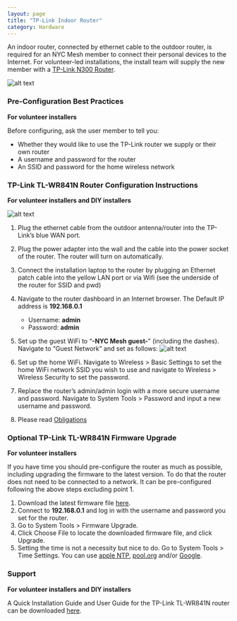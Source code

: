 ```yaml
---
layout: page
title: "TP-Link Indoor Router"
category: Hardware
---
```



An indoor router, connected by ethernet cable to the outdoor router, is required for an NYC Mesh member to connect their personal devices to the Internet. For volunteer-led installations, the install team will supply the new member with a [TP-Link N300 Router](https://www.tp-link.com/us/products/details/cat-9_TL-WR841N.html).

![alt text](https://i.imgur.com/2VTOmku.png "TPLink Router")



### Pre-Configuration Best Practices
**For volunteer installers**

Before configuring, ask the user member to tell you:

* Whether they would like to use the TP-Link router we supply or their own router
* A username and password for the router
* An SSID and password for the home wireless network

### TP-Link TL-WR841N Router Configuration Instructions
**For volunteer installers and DIY installers**

![alt text](https://i.imgur.com/5BVxd9h.jpg "TP-Link Router")

1.  Plug the ethernet cable from the outdoor antenna/router into the TP-Link’s blue WAN port.
1.  Plug the power adapter into the wall and the cable into the power socket of the router. The router will turn on automatically.
1.  Connect the installation laptop to the router by plugging an Ethernet patch cable into the yellow LAN port or via Wifi (see the underside of the router for SSID and pwd)

1.  Navigate to the router dashboard in an Internet browser. The Default IP address is **192.168.0.1**
    *  Username: **admin**
    *  Password: **admin**

1.  Set up the guest WiFi to “**-NYC Mesh guest-**” (including the dashes).
Navigate to “Guest Network” and set as follows: ![alt text](https://i.imgur.com/BXzdita.jpg "Guest Network Configuration Settings")

1.  Set up the home WiFi.
Navigate to Wireless > Basic Settings
to set the home WiFi network SSID you wish to use and  navigate to Wireless > Wireless Security to set the password.

1.  Replace the router’s admin/admin login with a more secure username and password.
Navigate to System Tools > Password and input a new username and password.

1. Please read [Obligations](https://www.nycmesh.net/faq#obligations)




### Optional TP-Link TL-WR841N Firmware Upgrade
**For volunteer installers**

If you have time you should pre-configure the router as much as possible, including upgrading the firmware to the latest version. To do that the router does not need to be connected to a network. It can be pre-configured following the above steps excluding point 1.

1.  Download the latest firmware file [here](https://www.tp-link.com/us/download/TL-WR841N.html#Firmware).
1.  Connect to **192.168.0.1** and log in with the username and password you set for the router.
1.  Go to System Tools > Firmware Upgrade.
1.  Click Choose File to locate the downloaded firmware file, and click Upgrade.
1.  Setting the time is not a necessity but nice to do. Go to System Tools > Time Settings. You can use [apple NTP](http://time.apple.com), [pool.org](http://pool.ntp.org) and/or [Google](http://time1.google.com).


### Support
**For volunteer installers and DIY installers**

A Quick Installation Guide and User Guide for the TP-Link TL-WR841N router can be downloaded [here](https://www.tp-link.com/us/download/TL-WR841N.html).
